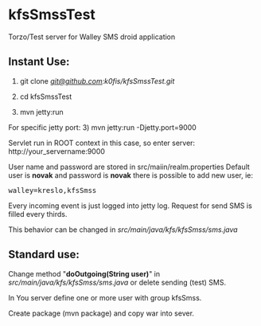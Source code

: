 kfsSmssTest
===========

Torzo/Test server for Walley SMS droid application

Instant Use:
------------

1) git clone <i>git@github.com:k0fis/kfsSmssTest.git</i>

2) cd kfsSmssTest

3) mvn jetty:run

For specific jetty port:
3) mvn jetty:run -Djetty.port=9000

Servlet run in ROOT context in this case, so enter server: http://your_servername:9000

User name and password are stored in src/maiin/realm.properties
Default user is <b>novak</b> and password is <b>novak</b> 
there is possible to add new user, ie:
<pre>
walley=kreslo,kfsSmss
</pre>
Every incoming event is just logged into jetty log. Request for send SMS is filled every thirds.

This behavior can be changed in <i>src/main/java/kfs/kfsSmss/sms.java</i>


Standard use:
-------------

Change method "<b>doOutgoing(String user)</b>" in <i>src/main/java/kfs/kfsSmss/sms.java</i> or delete sending 
(test) SMS.

In You server define one or more user with group kfsSmss. 

Create package (mvn package) and copy war into sever.
